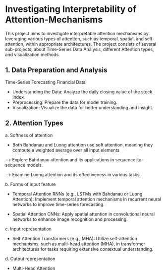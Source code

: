 # Investigating Interpretability of Attention-Mechanisms
This project aims to investigate interpretable attention mechanisms by leveraging various types of attention, such as temporal, spatial, and self-attention, within appropriate architectures. The project consists of several sub-projects, about Time-Series Data Analysis, different Attention types, and visualization methods.


## 1. Data Preparation and Analysis
Time-Series Forecasting Financial Data
- Understanding the Data: Analyze the daily closing value of the stock index.
- Preprocessing: Prepare the data for model training.
- Visualization: Visualize the data for better understanding and insight.

## 2. Attention Types
a. Softness of attention
- Both Bahdanau and Luong attention use soft attention, meaning they compute a weighted average over all input elements
  
--> Explore Bahdanau attention and its applications in sequence-to-sequence models.

--> Examine Luong attention and its effectiveness in various tasks.

b. Forms of input feature
- Temporal Attention
RNNs (e.g., LSTMs with Bahdanau or Luong Attention): Implement temporal attention mechanisms in recurrent neural networks to improve time-series forecasting.

- Spatial Attention
CNNs: Apply spatial attention in convolutional neural networks to enhance image recognition and processing.

c. Input representation

- Self Attention
Transformers (e.g., MHA): Utilize self-attention mechanisms, such as multi-head attention (MHA), in transformer architectures for tasks requiring extensive contextual understanding.

d. Output representation

- Multi-Head Attention
